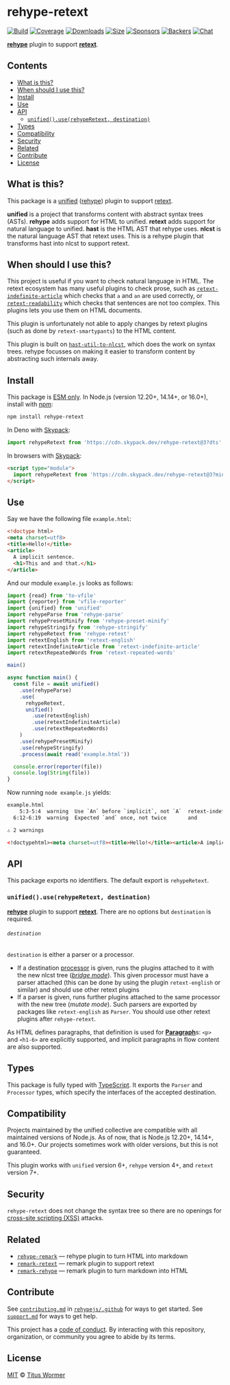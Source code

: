 # rehype-retext

[![Build][build-badge]][build]
[![Coverage][coverage-badge]][coverage]
[![Downloads][downloads-badge]][downloads]
[![Size][size-badge]][size]
[![Sponsors][sponsors-badge]][collective]
[![Backers][backers-badge]][collective]
[![Chat][chat-badge]][chat]

**[rehype][]** plugin to support **[retext][]**.

## Contents

*   [What is this?](#what-is-this)
*   [When should I use this?](#when-should-i-use-this)
*   [Install](#install)
*   [Use](#use)
*   [API](#api)
    *   [`unified().use(rehypeRetext, destination)`](#unifieduserehyperetext-destination)
*   [Types](#types)
*   [Compatibility](#compatibility)
*   [Security](#security)
*   [Related](#related)
*   [Contribute](#contribute)
*   [License](#license)

## What is this?

This package is a [unified][] ([rehype][]) plugin to support [retext][].

**unified** is a project that transforms content with abstract syntax trees
(ASTs).
**rehype** adds support for HTML to unified.
**retext** adds support for natural language to unified.
**hast** is the HTML AST that rehype uses.
**nlcst** is the natural language AST that retext uses.
This is a rehype plugin that transforms hast into nlcst to support retext.

## When should I use this?

This project is useful if you want to check natural language in HTML.
The retext ecosystem has many useful plugins to check prose, such as
[`retext-indefinite-article`][retext-indefinite-article] which checks that `a`
and `an` are used correctly, or [`retext-readability`][retext-readability] which
checks that sentences are not too complex.
This plugins lets you use them on HTML documents.

This plugin is unfortunately not able to apply changes by retext plugins (such
as done by `retext-smartypants`) to the HTML content.

This plugin is built on [`hast-util-to-nlcst`][hast-util-to-nlcst], which does
the work on syntax trees.
rehype focusses on making it easier to transform content by abstracting such
internals away.

## Install

This package is [ESM only](https://gist.github.com/sindresorhus/a39789f98801d908bbc7ff3ecc99d99c).
In Node.js (version 12.20+, 14.14+, or 16.0+), install with [npm][]:

```sh
npm install rehype-retext
```

In Deno with [Skypack][]:

```js
import rehypeRetext from 'https://cdn.skypack.dev/rehype-retext@3?dts'
```

In browsers with [Skypack][]:

```html
<script type="module">
  import rehypeRetext from 'https://cdn.skypack.dev/rehype-retext@3?min'
</script>
```

## Use

Say we have the following file `example.html`:

```html
<!doctype html>
<meta charset=utf8>
<title>Hello!</title>
<article>
  A implicit sentence.
  <h1>This and and that.</h1>
</article>
```

And our module `example.js` looks as follows:

```js
import {read} from 'to-vfile'
import {reporter} from 'vfile-reporter'
import {unified} from 'unified'
import rehypeParse from 'rehype-parse'
import rehypePresetMinify from 'rehype-preset-minify'
import rehypeStringify from 'rehype-stringify'
import rehypeRetext from 'rehype-retext'
import retextEnglish from 'retext-english'
import retextIndefiniteArticle from 'retext-indefinite-article'
import retextRepeatedWords from 'retext-repeated-words'

main()

async function main() {
  const file = await unified()
    .use(rehypeParse)
    .use(
      rehypeRetext,
      unified()
        .use(retextEnglish)
        .use(retextIndefiniteArticle)
        .use(retextRepeatedWords)
    )
    .use(rehypePresetMinify)
    .use(rehypeStringify)
    .process(await read('example.html'))

  console.error(reporter(file))
  console.log(String(file))
}
```

Now running `node example.js` yields:

```html
example.html
    5:3-5:4  warning  Use `An` before `implicit`, not `A`  retext-indefinite-article  retext-indefinite-article
  6:12-6:19  warning  Expected `and` once, not twice       and                        retext-repeated-words

⚠ 2 warnings
```

```html
<!doctypehtml><meta charset=utf8><title>Hello!</title><article>A implicit sentence.<h1>This and and that.</h1></article>
```

## API

This package exports no identifiers.
The default export is `rehypeRetext`.

### `unified().use(rehypeRetext, destination)`

**[rehype][]** plugin to support **[retext][]**.
There are no options but `destination` is required.

###### `destination`

`destination` is either a parser or a processor.

*   If a destination [processor][] is given, runs the plugins attached to it
    with the new nlcst tree ([*bridge mode*][bridge]).
    This given processor must have a parser attached (this can be done by using
    the plugin `retext-english` or similar) and should use other retext plugins
*   If a parser is given, runs further plugins attached to the same processor
    with the new tree (*mutate mode*).
    Such parsers are exported by packages like `retext-english` as `Parser`.
    You should use other retext plugins after `rehype-retext`.

As HTML defines paragraphs, that definition is used for
[**Paragraph**][paragraph]s: `<p>` and `<h1-6>` are explicitly
supported, and implicit paragraphs in flow content are also supported.

## Types

This package is fully typed with [TypeScript][].
It exports the `Parser` and `Processor` types, which specify the interfaces of
the accepted destination.

## Compatibility

Projects maintained by the unified collective are compatible with all maintained
versions of Node.js.
As of now, that is Node.js 12.20+, 14.14+, and 16.0+.
Our projects sometimes work with older versions, but this is not guaranteed.

This plugin works with `unified` version 6+, `rehype` version 4+, and `retext`
version 7+.

## Security

`rehype-retext` does not change the syntax tree so there are no openings for
[cross-site scripting (XSS)][xss] attacks.

## Related

*   [`rehype-remark`](https://github.com/rehypejs/rehype-remark)
    — rehype plugin to turn HTML into markdown
*   [`remark-retext`](https://github.com/remarkjs/remark-retext)
    — remark plugin to support retext
*   [`remark-rehype`](https://github.com/remarkjs/remark-rehype)
    — remark plugin to turn markdown into HTML

## Contribute

See [`contributing.md`][contributing] in [`rehypejs/.github`][health] for ways
to get started.
See [`support.md`][support] for ways to get help.

This project has a [code of conduct][coc].
By interacting with this repository, organization, or community you agree to
abide by its terms.

## License

[MIT][license] © [Titus Wormer][author]

<!-- Definitions -->

[build-badge]: https://github.com/rehypejs/rehype-retext/workflows/main/badge.svg

[build]: https://github.com/rehypejs/rehype-retext/actions

[coverage-badge]: https://img.shields.io/codecov/c/github/rehypejs/rehype-retext.svg

[coverage]: https://codecov.io/github/rehypejs/rehype-retext

[downloads-badge]: https://img.shields.io/npm/dm/rehype-retext.svg

[downloads]: https://www.npmjs.com/package/rehype-retext

[size-badge]: https://img.shields.io/bundlephobia/minzip/rehype-retext.svg

[size]: https://bundlephobia.com/result?p=rehype-retext

[sponsors-badge]: https://opencollective.com/unified/sponsors/badge.svg

[backers-badge]: https://opencollective.com/unified/backers/badge.svg

[collective]: https://opencollective.com/unified

[chat-badge]: https://img.shields.io/badge/chat-discussions-success.svg

[chat]: https://github.com/rehypejs/rehype/discussions

[npm]: https://docs.npmjs.com/cli/install

[skypack]: https://www.skypack.dev

[health]: https://github.com/rehypejs/.github

[contributing]: https://github.com/rehypejs/.github/blob/HEAD/contributing.md

[support]: https://github.com/rehypejs/.github/blob/HEAD/support.md

[coc]: https://github.com/rehypejs/.github/blob/HEAD/code-of-conduct.md

[license]: license

[author]: https://wooorm.com

[typescript]: https://www.typescriptlang.org

[unified]: https://github.com/unifiedjs/unified

[rehype]: https://github.com/rehypejs/rehype

[retext]: https://github.com/retextjs/retext

[processor]: https://github.com/unifiedjs/unified#processor

[bridge]: https://github.com/unifiedjs/unified#processing-between-syntaxes

[paragraph]: https://github.com/syntax-tree/nlcst#paragraph

[xss]: https://en.wikipedia.org/wiki/Cross-site_scripting

[retext-indefinite-article]: https://github.com/retextjs/retext-indefinite-article

[retext-readability]: https://github.com/retextjs/retext-readability

[hast-util-to-nlcst]: https://github.com/syntax-tree/hast-util-to-nlcst
